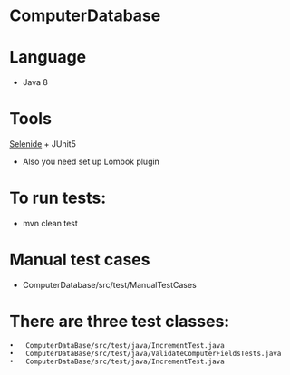 # ComputerDatabase

# Language
  * Java 8

# Tools
[Selenide](https://selenide.org/) + JUnit5

  * Also you need set up Lombok plugin

# To run tests:

  * mvn clean test
   
# Manual test cases
 
  * ComputerDatabase/src/test/ManualTestCases
  
# There are three test classes:
	•	ComputerDataBase/src/test/java/IncrementTest.java
	•	ComputerDataBase/src/test/java/ValidateComputerFieldsTests.java
	•	ComputerDataBase/src/test/java/IncrementTest.java
